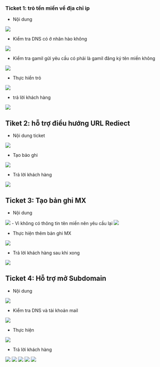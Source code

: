 ### Ticket 1: trỏ tền miền về địa chỉ ip
- Nội dung 
<img src="img/30 (1).png">

- Kiểm tra DNS có ở nhân hào không 

<img src="img/30 (2).png">


- Kiểm tra gamil gửi yêu cầu có phải là gamil đăng ký tên miền không 

<img src="img/30 (3).png">

- Thực hiển trỏ 


<img src="img/30 (4).png">

- trả lời khách hàng 

<img src="img/30 (5).png">


## Tiket 2: hỗ trợ điều hướng URL Rediect
- Nội dung ticket

<img src="img/30 (6).png">

- Tạo bảo ghi

<img src="img/30 (7).png">

- Trả lời khách hàng 

<img src="img/30 (8).png">

## Ticket 3: Tạo bản ghi MX
- Nội dung 

<img src="img/30 (9).png">
- Vì không có thông tin tên miền nên yêu cầu lại

<img src="img/30 (10).png">

- Thực hiện thêm bản ghi MX 

<img src="img/30 (11).png">

- Trả lời khách hàng sau khi xong 

<img src="img/30 (12).png">

## Ticket 4: Hỗ trợ mở Subdomain
- Nội dung 

<img src="img/30 (13).png">

- Kiểm tra DNS và tài khoản mail

<img src="img/30 (14).png">

- Thực hiện 

<img src="img/30 (15).png">

- Trả lời khách hàng 


<img src="img/30 (16).png">
<img src="img/30 (17).png">
<img src="img/30 (18).png">
<img src="img/30 (19).png">
<img src="img/30 (20).png">